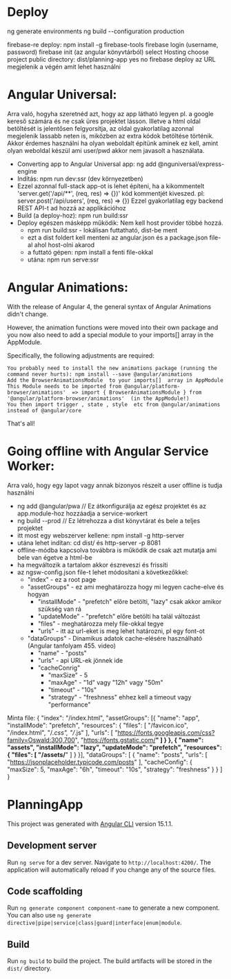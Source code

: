 # Deploy

ng generate environments
ng build --configuration production

firebase-re deploy:
npm install -g firebase-tools
firebase login (username, password)
firebase init (az angular könyvtárból)
select Hosting
choose project
public directory: dist/planning-app
yes
no
firebase deploy
az URL megjelenik a végén amit lehet használni

# Angular Universal:

Arra való, hogyha szeretnéd azt, hogy az app látható legyen pl. a google kereső számára és ne csak üres projektet
lásson.
Illetve a html oldal betöltését is jelentősen felgyorsítja, az oldal gyakorlatilag azonnal megjelenik lassabb neten is,
miközben az extra kódok betöltése történik.
Akkor érdemes használni ha olyan weboldalt építünk aminek ez kell, amint olyan weboldal készül ami user/pwd akkor nem
javasolt a használata.

- Converting app to Angular Universal app: ng add @nguniversal/express-engine
- Indítás: npm run dev:ssr (dev környezetben)
- Ezzel azonnal full-stack app-ot is lehet építeni, ha a kikommentelt 'server.get('/api/**', (req, res) => {})' kód
  kommentjét kiveszed.
  pl: server.post('/api/users', (req, res) => {})
  Ezzel gyakorlatilag egy backend REST API-t ad hozzá az applikációhoz
- Build (a deploy-hoz): npm run build:ssr
- Deploy egészen másképp működik: Nem kell host provider többé hozzá.
  - npm run build:ssr - lokálisan futtatható, dist-be ment
  - ezt a dist foldert kell menteni az angular.json és a package.json file-al ahol host-olni akarod
  - a futtató gépen: npm install a fenti file-okkal
  - utána: npm run serve:ssr

# Angular Animations:

With the release of Angular 4, the general syntax of Angular Animations didn't change.

However, the animation functions were moved into their own package and you now also need to add a special module to your
imports[]  array in the AppModule.

Specifically, the following adjustments are required:

    You probably need to install the new animations package (running the command never hurts): npm install --save @angular/animations 
    Add the BrowserAnimationsModule  to your imports[]  array in AppModule
    This Module needs to be imported from @angular/platform-browser/animations'  => import { BrowserAnimationsModule } from '@angular/platform-browser/animations'  (in the AppModule!)
    You then import trigger , state , style  etc from @angular/animations  instead of @angular/core 

That's all!

# Going offline with Angular Service Worker:

Arra való, hogy egy lapot vagy annak bizonyos részeit a user offline is tudja használni

- ng add @angular/pwa // Ez átkonfigurálja az egész projektet és az app.module-hoz hozzáadja a service-workert
- ng build --prod // Ez létrehozza a dist könyvtárat és bele a teljes projektet
- itt most egy webszerver kellene: npm install -g http-server
- utána lehet indítan: cd dist/ és http-server -p 8081
- offline-módba kapcsolva továbbra is működik de csak azt mutatja ami bele van égetve a html-be
- ha megváltozik a tartalom akkor észreveszi és frissíti
- az ngsw-config.json file-t lehet módosítani a következőkkel:
  - "index" - ez a root page
  - "assetGroups" - ez ami meghatározza hogy mi legyen cache-elve és hogyan
    - "installMode" - "prefetch" előre betölti, "lazy" csak akkor amikor szükség van rá
    - "updateMode" - "prefetch" előre betölti ha talál változást
    - "files" - meghatározza mely file-okkal tegye
    - "urls" - itt az url-eket is meg lehet határozni, pl egy font-ot
  - "dataGroups" - Dinamikus adatok cache-elésére használható (Angular tanfolyam 455. video)
    - "name" - "posts"
    - "urls" - api URL-ek jönnek ide
    - "cacheConrig"
      - "maxSize" - 5
      - "maxAge" - "1d" vagy "12h" vagy "50m"
      - "timeout" - "10s"
      - "strategy" - "freshness" ehhez kell a timeout vagy "performance"

Minta file:
{
  "index": "/index.html",
  "assetGroups": [{
    "name": "app",
    "installMode": "prefetch",
    "resources": {
    "files": [
      "/favicon.ico",
      "/index.html",
      "/*.css",
      "/*.js"
      ],
    "urls": [
      "https://fonts.googleapis.com/css?family=Oswald:300,700",
      "https://fonts.gstatic.com/**"
      ]
    }
  }, {
    "name": "assets",
    "installMode": "lazy",
    "updateMode": "prefetch",
    "resources": {
    "files": [
      "/assets/**"
      ]
    }
  }],
  "dataGroups": [
    {
      "name": "posts",
      "urls": [
        "https://jsonplaceholder.typicode.com/posts"
        ],
      "cacheConfig": {
        "maxSize": 5,
        "maxAge": "6h",
        "timeout": "10s",
        "strategy": "freshness"
      }
    }
  ]
}

# PlanningApp

This project was generated with [Angular CLI](https://github.com/angular/angular-cli) version 15.1.1.

## Development server

Run `ng serve` for a dev server. Navigate to `http://localhost:4200/`. The application will automatically reload if you
change any of the source files.

## Code scaffolding

Run `ng generate component component-name` to generate a new component. You can also
use `ng generate directive|pipe|service|class|guard|interface|enum|module`.

## Build

Run `ng build` to build the project. The build artifacts will be stored in the `dist/` directory.

